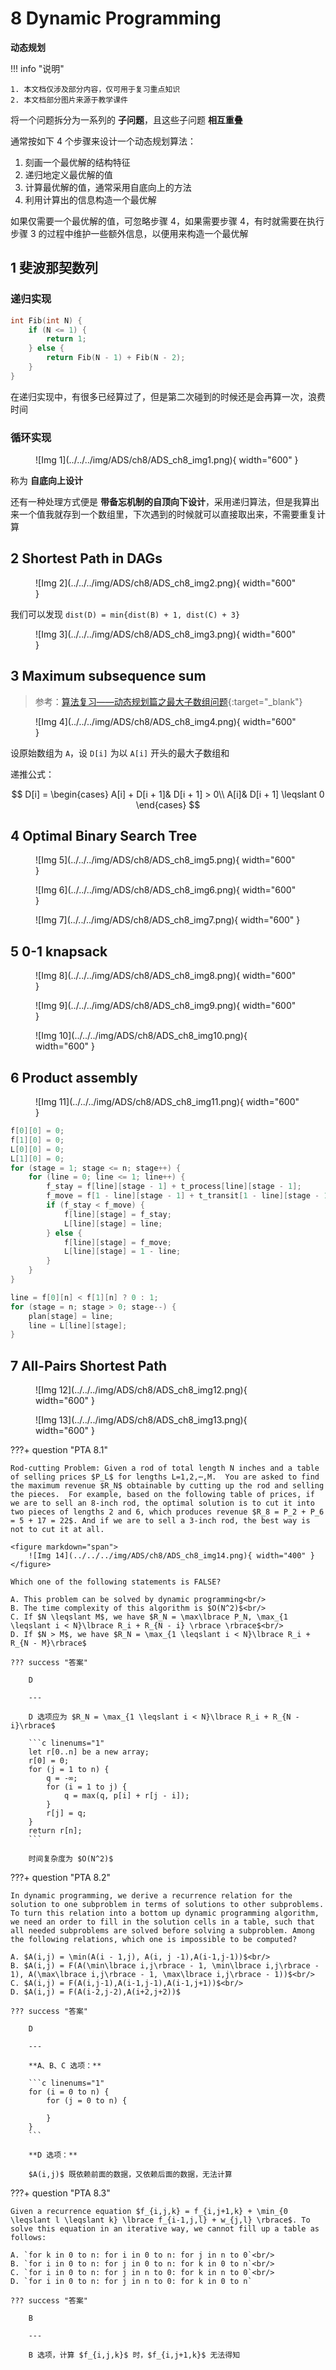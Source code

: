 # 8 Dynamic Programming

**动态规划**

<!-- !!! tip "说明"

    本文档正在更新中…… -->

!!! info "说明"

    1. 本文档仅涉及部分内容，仅可用于复习重点知识
    2. 本文档部分图片来源于教学课件

将一个问题拆分为一系列的 **子问题**，且这些子问题 **相互重叠**

通常按如下 4 个步骤来设计一个动态规划算法：

1. 刻画一个最优解的结构特征
2. 递归地定义最优解的值
3. 计算最优解的值，通常采用自底向上的方法
4. 利用计算出的信息构造一个最优解

如果仅需要一个最优解的值，可忽略步骤 4，如果需要步骤 4，有时就需要在执行步骤 3 的过程中维护一些额外信息，以便用来构造一个最优解

## 1 斐波那契数列

### 递归实现

```c linenums="1"
int Fib(int N) {
    if (N <= 1) {
        return 1;    
    } else {
        return Fib(N - 1) + Fib(N - 2);
    }
}
```

在递归实现中，有很多已经算过了，但是第二次碰到的时候还是会再算一次，浪费时间

### 循环实现

<figure markdown="span">
    ![Img 1](../../../img/ADS/ch8/ADS_ch8_img1.png){ width="600" }
</figure>

称为 **自底向上设计**

还有一种处理方式便是 **带备忘机制的自顶向下设计**，采用递归算法，但是我算出来一个值我就存到一个数组里，下次遇到的时候就可以直接取出来，不需要重复计算

## 2 Shortest Path in DAGs

<figure markdown="span">
    ![Img 2](../../../img/ADS/ch8/ADS_ch8_img2.png){ width="600" }
</figure>

我们可以发现 `dist(D) = min{dist(B) + 1, dist(C) + 3}`

<figure markdown="span">
    ![Img 3](../../../img/ADS/ch8/ADS_ch8_img3.png){ width="600" }
</figure>

## 3 Maximum subsequence sum

> 参考：[算法复习——动态规划篇之最大子数组问题](https://blog.csdn.net/NickHan_cs/article/details/111714424){:target="_blank"}

<figure markdown="span">
    ![Img 4](../../../img/ADS/ch8/ADS_ch8_img4.png){ width="600" }
</figure>

设原始数组为 `A`，设 `D[i]` 为以 `A[i]` 开头的最大子数组和

递推公式：

$$
D[i] = \begin{cases}
    A[i] + D[i + 1]& D[i + 1] > 0\\
    A[i]& D[i + 1] \leqslant 0
\end{cases}
$$

## 4 Optimal Binary Search Tree

<figure markdown="span">
    ![Img 5](../../../img/ADS/ch8/ADS_ch8_img5.png){ width="600" }
</figure>

<figure markdown="span">
    ![Img 6](../../../img/ADS/ch8/ADS_ch8_img6.png){ width="600" }
</figure>

<figure markdown="span">
    ![Img 7](../../../img/ADS/ch8/ADS_ch8_img7.png){ width="600" }
</figure>

## 5 0-1 knapsack

<figure markdown="span">
    ![Img 8](../../../img/ADS/ch8/ADS_ch8_img8.png){ width="600" }
</figure>

<figure markdown="span">
    ![Img 9](../../../img/ADS/ch8/ADS_ch8_img9.png){ width="600" }
</figure>

<figure markdown="span">
    ![Img 10](../../../img/ADS/ch8/ADS_ch8_img10.png){ width="600" }
</figure>

## 6 Product assembly

<figure markdown="span">
    ![Img 11](../../../img/ADS/ch8/ADS_ch8_img11.png){ width="600" }
</figure>

```c linenums="1"
f[0][0] = 0;
f[1][0] = 0;
L[0][0] = 0;
L[1][0] = 0;
for (stage = 1; stage <= n; stage++) {
    for (line = 0; line <= 1; line++) {
        f_stay = f[line][stage - 1] + t_process[line][stage - 1];
        f_move = f[1 - line][stage - 1] + t_transit[1 - line][stage - 1];
        if (f_stay < f_move) {
            f[line][stage] = f_stay;
            L[line][stage] = line;
        } else {
            f[line][stage] = f_move;
            L[line][stage] = 1 - line;
        }
    }
}

line = f[0][n] < f[1][n] ? 0 : 1;
for (stage = n; stage > 0; stage--) {
    plan[stage] = line;
    line = L[line][stage];
}
```

## 7 All-Pairs Shortest Path

<figure markdown="span">
    ![Img 12](../../../img/ADS/ch8/ADS_ch8_img12.png){ width="600" }
</figure>

<figure markdown="span">
    ![Img 13](../../../img/ADS/ch8/ADS_ch8_img13.png){ width="600" }
</figure>

???+ question "PTA 8.1"

    Rod-cutting Problem: Given a rod of total length N inches and a table of selling prices $P_L$ for lengths L=1,2,⋯,M.  You are asked to find the maximum revenue $R_N$ obtainable by cutting up the rod and selling the pieces.  For example, based on the following table of prices, if we are to sell an 8-inch rod, the optimal solution is to cut it into two pieces of lengths 2 and 6, which produces revenue $R_8 = P_2 + P_6 = 5 + 17 = 22$. And if we are to sell a 3-inch rod, the best way is not to cut it at all.

    <figure markdown="span">
        ![Img 14](../../../img/ADS/ch8/ADS_ch8_img14.png){ width="400" }
    </figure>

    Which one of the following statements is FALSE?

    A. This problem can be solved by dynamic programming<br/>
    B. The time complexity of this algorithm is $O(N^2)$<br/>
    C. If $N \leqslant M$, we have $R_N = \max\lbrace P_N, \max_{1 \leqslant i < N}\lbrace R_i + R_{N - i} \rbrace \rbrace$<br/>
    D. If $N > M$, we have $R_N = \max_{1 \leqslant i < N}\lbrace R_i + R_{N - M}\rbrace$

    ??? success "答案"

        D

        ---

        D 选项应为 $R_N = \max_{1 \leqslant i < N}\lbrace R_i + R_{N - i}\rbrace$

        ```c linenums="1"
        let r[0..n] be a new array;
        r[0] = 0;
        for (j = 1 to n) {
            q = -∞;
            for (i = 1 to j) {
                q = max(q, p[i] + r[j - i]);
            }
            r[j] = q;
        }
        return r[n];
        ```

        时间复杂度为 $O(N^2)$

???+ question "PTA 8.2"

    In dynamic programming, we derive a recurrence relation for the solution to one subproblem in terms of solutions to other subproblems. To turn this relation into a bottom up dynamic programming algorithm, we need an order to fill in the solution cells in a table, such that all needed subproblems are solved before solving a subproblem. Among the following relations, which one is impossible to be computed?

    A. $A(i,j) = \min(A(i - 1,j), A(i, j -1),A(i-1,j-1))$<br/>
    B. $A(i,j) = F(A(\min\lbrace i,j\rbrace - 1, \min\lbrace i,j\rbrace - 1), A(\max\lbrace i,j\rbrace - 1, \max\lbrace i,j\rbrace - 1))$<br/>
    C. $A(i,j) = F(A(i,j-1),A(i-1,j-1),A(i-1,j+1))$<br/>
    D. $A(i,j) = F(A(i-2,j-2),A(i+2,j+2))$

    ??? success "答案"

        D

        ---

        **A、B、C 选项：**

        ```c linenums="1"
        for (i = 0 to n) {
            for (j = 0 to n) {

            }
        }
        ```

        **D 选项：**

        $A(i,j)$ 既依赖前面的数据，又依赖后面的数据，无法计算

???+ question "PTA 8.3"

    Given a recurrence equation $f_{i,j,k} = f_{i,j+1,k} + \min_{0 \leqslant l \leqslant k} \lbrace f_{i-1,j,l} + w_{j,l} \rbrace$. To solve this equation in an iterative way, we cannot fill up a table as follows:

    A. `for k in 0 to n: for i in 0 to n: for j in n to 0`<br/>
    B. `for i in 0 to n: for j in 0 to n: for k in 0 to n`<br/>
    C. `for i in 0 to n: for j in n to 0: for k in n to 0`<br/>
    D. `for i in 0 to n: for j in n to 0: for k in 0 to n`

    ??? success "答案"

        B

        ---

        B 选项，计算 $f_{i,j,k}$ 时，$f_{i,j+1,k}$ 无法得知